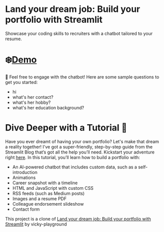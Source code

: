 # Land your dream job: Build your portfolio with Streamlit
Showcase your coding skills to recruiters with a chatbot tailored to your resume.

# ❄️[Demo](https://portfolio-template.streamlit.app/?ref=blog.streamlit.io)

🤖 Feel free to engage with the chatbot! Here are some sample questions to get you started:
- hi
- what's her contact?
- what's her hobby?
- what's her education background?
  

# Dive Deeper with a Tutorial 📘
Have you ever dreamt of having your own portfolio? Let's make that dream a reality together! I've got a super-friendly, step-by-step guide from the Streamlit Blog that’s got all the help you’ll need. Kickstart your adventure right [here](https://blog.streamlit.io/land-your-dream-job-build-your-portfolio-with-streamlit/).
In this tutorial, you’ll learn how to build a portfolio with:
- An AI-powered chatbot that includes custom data, such as a self-introduction
- Animations
- Career snapshot with a timeline
- HTML and JavaScript with custom CSS
- RSS feeds (such as Medium posts)
- Images and a resume PDF
- Colleague endorsement slideshow
- Contact form

This project is a clone of [Land your dream job: Build your portfolio with Streamlit](https://github.com/vicky-playground/portfolio-template) by vicky-playground
